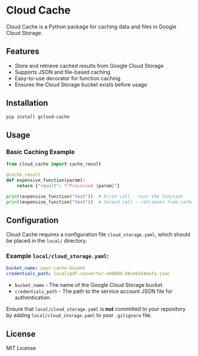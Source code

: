 # Cloud Cache

Cloud Cache is a Python package for caching data and files in Google Cloud Storage.

## Features

- Store and retrieve cached results from Google Cloud Storage
- Supports JSON and file-based caching
- Easy-to-use decorator for function caching
- Ensures the Cloud Storage bucket exists before usage

## Installation

```sh
pip install gcloud-cache
```

## Usage

### Basic Caching Example

```python
from cloud_cache import cache_result

@cache_result
def expensive_function(param):
    return {"result": f"Processed {param}"}

print(expensive_function("test"))  # First call - runs the function
print(expensive_function("test"))  # Second call - retrieves from cache
```

## Configuration

Cloud Cache requires a configuration file `cloud_storage.yaml`, which should be placed in the `local/` directory.

### Example `local/cloud_storage.yaml`:

```yaml
bucket_name: your-cache-bucket
credentials_path: local/pdf-converter-449809-b8ce9144eafa.json
```

- `bucket_name` - The name of the Google Cloud Storage bucket.
- `credentials_path` - The path to the service account JSON file for authentication.

Ensure that `local/cloud_storage.yaml` is **not** committed to your repository by adding `local/cloud_storage.yaml` to your `.gitignore` file.

## License

MIT License

